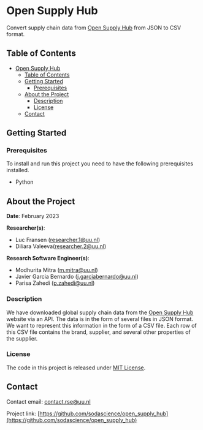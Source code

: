 # Open Supply Hub

<!-- Include Github badges here (optional) -->
<!-- e.g. Github Actions workflow status -->

Convert supply chain data from [Open Supply Hub](https://opensupplyhub.org) from JSON to CSV format. 

<!-- TABLE OF CONTENTS -->
## Table of Contents

- [Open Supply Hub](#project-title)
  - [Table of Contents](#table-of-contents)
  - [Getting Started](#getting-started)
    - [Prerequisites](#prerequisites)
  - [About the Project](#about-the-project)
    - [Description](#description)  
    - [License](#license)
  - [Contact](#contact)

<!-- GETTING STARTED -->
## Getting Started

### Prerequisites

To install and run this project you need to have the following prerequisites installed.

- Python

<!-- ABOUT THE PROJECT -->
## About the Project

**Date**: February 2023

**Researcher(s)**:

- Luc Fransen  (researcher.1@uu.nl)
- Diliara Valeeva(researcher.2@uu.nl)

**Research Software Engineer(s)**:

- Modhurita Mitra (m.mitra@uu.nl)
- Javier Garcia Bernardo (j.garciabernardo@uu.nl)
- Parisa Zahedi (p.zahedi@uu.nl)


<!-- A more elaborate description about the project/software (compared to the top of this page) can be included here-->
### Description

We have downloaded global supply chain data from the [Open Supply Hub](https://opensupplyhub.org) website via an API. The data is in the form of several files in JSON format. We want to represent this information in the form of a CSV file. Each row of this CSV file contains the brand, supplier, and several other properties of the supplier.

<!-- Do not forget to also include the license in a separate file(LICENSE[.txt/.md]) and link it properly. -->
### License

The code in this project is released under [MIT License](/LICENSE).

<!-- CONTACT -->
## Contact

Contact email: contact.rse@uu.nl

Project link: [https://github.com/sodascience/open_supply_hub](https://github.com/sodascience/open_supply_hub)
